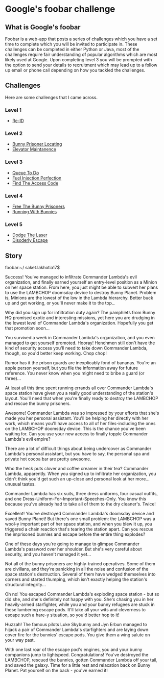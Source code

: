 # Google's foobar challenge

## What is Google's foobar
Foobar is a web-app that posts a series of challenges which you have a set time to complete which you will be invited to participate in. These challenges can be completed in either Python or Java, most of the challenges require fair understanding of popular algorithms which are most likely used at Google. Upon completing level 3 you will be prompted with the option to send your details to recruitment which may lead up to a follow up email or phone call depending on how you tackled the challenges.

## Challenges
Here are some challenges that I came across.

### Level 1
* [Re-ID](https://github.com/saketlakhotia17/foobar.withgoogle/tree/master/Level%201)

### Level 2
* [Bunny Prisoner Locating](https://github.com/saketlakhotia17/foobar.withgoogle/tree/master/Level%202/2.1%20Bunny%20Prisoner%20Locating)
* [Elevator Maintanence](https://github.com/saketlakhotia17/foobar.withgoogle/tree/master/Level%202/2.2%20Elevator%20Maintenance)

### Level 3
* [Queue To Do](https://github.com/saketlakhotia17/foobar.withgoogle/tree/master/Level%203/3.1%20Queue%20To%20Do)
* [Fuel Injection Perfection](https://github.com/saketlakhotia17/foobar.withgoogle/tree/master/Level%203/%203.2%20Fuel%20Injection%20Perfection)
* [Find The Access Code](https://github.com/saketlakhotia17/foobar.withgoogle/tree/master/Level%203/3.3%20Find%20The%20Access%20Code)

### Level 4
* [Free The Bunny Prisoners](https://github.com/saketlakhotia17/foobar.withgoogle/blob/master/README.md)
* [Running With Bunnies](https://github.com/saketlakhotia17/foobar.withgoogle/blob/master/README.md)

### Level 5
* [Dodge The Laser](https://github.com/saketlakhotia17/foobar.withgoogle/blob/master/README.md)
* [Disoderly Escape](https://github.com/saketlakhotia17/foobar.withgoogle/blob/master/README.md)

## Story

foobar:~/ saket.lakhotia17$ 

Success! You've managed to infiltrate Commander Lambda's evil organization, and finally earned yourself an entry-level position as a Minion on her space station. From here, you just might be able to subvert her plans to use the LAMBCHOP doomsday device to destroy Bunny Planet. Problem is, Minions are the lowest of the low in the Lambda hierarchy. Better buck up and get working, or you'll never make it to the top...

Why did you sign up for infiltration duty again? The pamphlets from Bunny HQ promised exotic and interesting missions, yet here you are drudging in the lowest level of Commander Lambda's organization. Hopefully you get that promotion soon...

You survived a week in Commander Lambda's organization, and you even managed to get yourself promoted. Hooray! Henchmen still don't have the kind of security access you'll need to take down Commander Lambda, though, so you'd better keep working. Chop chop!

Rumor has it the prison guards are inexplicably fond of bananas. You're an apple person yourself, but you file the information away for future reference. You never know when you might need to bribe a guard (or three)...

At least all this time spent running errands all over Commander Lambda's space station have given you a really good understanding of the station's layout. You'll need that when you're finally ready to destroy the LAMBCHOP and rescue the bunny prisoners.

Awesome! Commander Lambda was so impressed by your efforts that she's made you her personal assistant. You'll be helping her directly with her work, which means you'll have access to all of her files-including the ones on the LAMBCHOP doomsday device. This is the chance you've been waiting for. Can you use your new access to finally topple Commander Lambda's evil empire?

There are a lot of difficult things about being undercover as Commander Lambda's personal assistant, but you have to say, the personal spa and private hot cocoa bar are pretty awesome.

Who the heck puts clover and coffee creamer in their tea? Commander Lambda, apparently. When you signed up to infiltrate her organization, you didn't think you'd get such an up-close and personal look at her more... unusual tastes.

Commander Lambda has six suits, three dress uniforms, four casual outfits, and one Dress-Uniform-For-Important-Speeches-Only. You know this because you've already had to take all of them to the dry cleaner's. Twice!

Excellent! You've destroyed Commander Lambda's doomsday device and saved Bunny Planet! But there's one small problem: the LAMBCHOP was a wool-y important part of her space station, and when you blew it up, you triggered a chain reaction that's tearing the station apart. Can you rescue the imprisoned bunnies and escape before the entire thing explodes?

One of these days you're going to manage to glimpse Commander Lambda's password over her shoulder. But she's very careful about security, and you haven't managed it yet...

Not all of the bunny prisoners are highly-trained operatives. Some of them are civilians, and they're panicking in all the noise and confusion of the space station's destruction. Several of them have wedged themselves into corners and started thumping, which isn't exactly helping the station's structural integrity...

Oh no! You escaped Commander Lambda's exploding space station - but so did she, and she's definitely not happy with you. She's chasing you in her heavily-armed starfighter, while you and your bunny refugees are stuck in these lumbering escape pods. It'll take all your wits and cleverness to escape such a hare-y situation, so you'd better hop to it!

Huzzah! The famous pilots Luke Skybunny and Jyn Erbun managed to hijack a pair of Commander Lambda's starfighters and are laying down cover fire for the bunnies' escape pods. You give them a wing salute on your way past.

With one last roar of the escape pod's engines, you and your bunny companions jump to lightspeed. Congratulations! You've destroyed the LAMBCHOP, rescued the bunnies, gotten Commander Lambda off your tail, and saved the galaxy. Time for a little rest and relaxation back on Bunny Planet. Pat yourself on the back - you've earned it!

